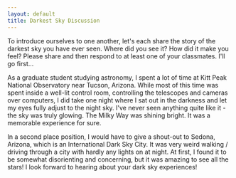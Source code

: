 ```yaml
---
layout: default
title: Darkest Sky Discussion
---
```


To introduce ourselves to one another, let's each share the story of the darkest sky you have ever seen. Where did you see it? How did it make you feel? Please share and then respond to at least one of your classmates. I'll go first...

As a graduate student studying astronomy, I spent a lot of time at Kitt Peak National Observatory near Tucson, Arizona. While most of this time was spent inside a well-lit control room, controlling the telescopes and cameras over computers, I did take one night where I sat out in the darkness and let my eyes fully adjust to the night sky. I've never seen anything quite like it - the sky was truly glowing. The Milky Way was shining bright. It was a memorable experience for sure.

In a second place position, I would have to give a shout-out to Sedona, Arizona, which is an International Dark Sky City. It was very weird walking / driving through a city with hardly any lights on at night. At first, I found it to be somewhat disorienting and concerning, but it was amazing to see all the stars! I look forward to hearing about your dark sky experiences!
